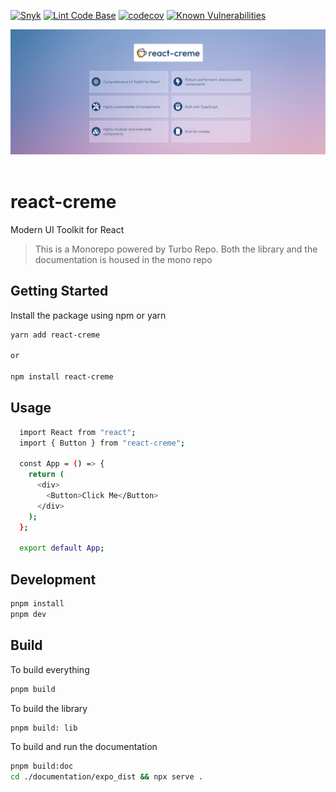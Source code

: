 [![Snyk](https://github.com/prabhuignoto/react-creme/actions/workflows/snyk.yml/badge.svg)](https://github.com/prabhuignoto/react-creme/actions/workflows/snyk.yml)
[![Lint Code Base](https://github.com/prabhuignoto/react-creme/actions/workflows/linter.yml/badge.svg)](https://github.com/prabhuignoto/react-creme/actions/workflows/linter.yml)
[![codecov](https://codecov.io/gh/prabhuignoto/react-creme/branch/master/graph/badge.svg?token=JEL70TGE8Q)](https://codecov.io/gh/prabhuignoto/react-creme)
[![Known Vulnerabilities](https://snyk.io/test/github/prabhuignoto/react-creme/badge.svg)](https://snyk.io/test/github/prabhuignoto/react-creme)

<section>
  <img src="backdrop.jpg" />
</section>

</br>

# react-creme

Modern UI Toolkit for React

> This is a Monorepo powered by Turbo Repo. Both the library and the documentation is housed in the mono repo

## Getting Started

Install the package using npm or yarn

```sh
yarn add react-creme

or

npm install react-creme

```

## Usage

```sh
  import React from "react";
  import { Button } from "react-creme";

  const App = () => {
    return (
      <div>
        <Button>Click Me</Button>
      </div>
    );
  };

  export default App;
```

## Development

```sh
pnpm install
pnpm dev
```

## Build

To build everything

```sh
pnpm build
```

To build the library

```sh
pnpm build: lib
```

To build and run the documentation

```sh
pnpm build:doc
cd ./documentation/expo_dist && npx serve .
```
